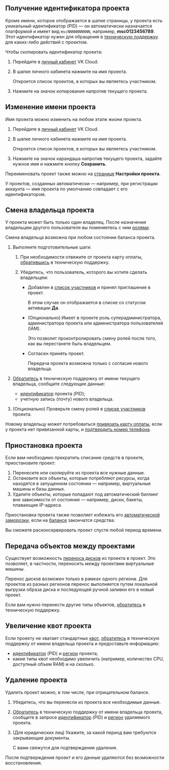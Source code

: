 ## Получение идентификатора проекта

Кроме имени, которое отображается в шапке страницы, у проекта есть уникальный идентификатор (PID) — он автоматически назначается платформой и имеет вид `mscNNNNNNNNNN`, например, **msc0123456789**. Этот идентификатор нужен для обращения в [техническую поддержку](/ru/contacts/) для каких-либо действий с проектом.

Чтобы скопировать идентификатор проекта:

1. Перейдите в [личный кабинет](https://mcs.mail.ru/app/) VK Cloud.

1. В шапке личного кабинета нажмите на имя проекта.

    Откроется список проектов, в которых вы являетесь участником.

1. Нажмите на значок копирования напротив текущего проекта.

## Изменение имени проекта

Имя проекта можно изменить на любом этапе жизни проекта.

1. Перейдите в [личный кабинет](https://mcs.mail.ru/app/) VK Cloud.

1. В шапке личного кабинета нажмите на имя проекта.

    Откроется список проектов, в которых вы являетесь участником.

1. Нажмите на значок карандаша напротив текущего проекта, задайте нужное имя и нажмите кнопку **Сохранить**.

Переименовать проект также можно на [странице](../view) **Настройки проекта**.

У проектов, созданных автоматически — например, при регистрации аккаунта — имя проекта по умолчанию совпадает с его идентификатором.

## Смена владельца проекта

У проекта может быть только один владелец. После назначения владельцем другого пользователя вы поменяетесь с ним [ролями](../../../concepts/rolesandpermissions).

<info>

Смена владельца возможна при любом состоянии баланса проекта.

</info>

1. Выполните подготовительные шаги:

    1. При необходимости отвяжите от проекта карту оплаты, [обратившись](/ru/contacts) в техническую поддержку.

    1. Убедитесь, что пользователь, которого вы хотите сделать владельцем:

        - Добавлен в [список участников](../access-manage) и принял приглашение в проект.

            В этом случае он отображается в списке со статусом активации **Да**.

        - (Опционально) Имеет в проекте роль суперадминистратора, администратора проекта или администратора пользователей (IAM).

            Это позволит проконтролировать смену ролей после того, как вы перестанете быть владельцем.

        - Согласен принять проект.

            Передача проекта возможна только с согласия нового владельца.

1. [Обратитесь](/ru/contacts) в техническую поддержку от имени текущего владельца, сообщите следующие данные:

    - [идентификатор](#poluchenie-identifikatora-proekta) проекта (PID);
    - учетную запись (почту) нового владельца.

1. (Опционально) Проверьте смену ролей в [списке участников](../access-manage) проекта.

<info>

Новому владельцу может потребоваться [привязать карту оплаты](../../activation#privyazka-bankovskoy-karty), если у проекта нет привязанной карты, и [подтвердить номер телефона](../../activation).

</info>

## Приостановка проекта

Если вам необходимо прекратить списание средств в проекте, приостановите проект:

1. Перенесите или скопируйте из проекта все нужные данные.
1. Остановите все объекты, которые потребляют ресурсы, когда находятся в запущенном состоянии — например, виртуальные машины и базы данных.
1. Удалите объекты, которые попадают под автоматический биллинг вне зависимости от состояния — например, диски, бакеты, плавающие IP-адреса.

Приостановка проекта также позволяет избежать его [автоматической заморозки](../../../concepts/projects#avtomaticheskaya-zamorozka-proekta), если на [балансе](/ru/additionals/billing/start/balance) закончатся средства.

 Вы сможете расконсервировать проект спустя любой период времени.

## Передача объектов между проектами

Существует возможность [переноса дисков](/ru/base/iaas/instructions/vm-volumes#peremeshchenie-diskov-mezhdu-proektami) из проекта в проект. Это позволяет, в частности, переносить между проектами виртуальные машины.

<info>

Перенос дисков возможен только в рамках одного региона. Для проектов из разных регионов перенос выполняется путем локальной выгрузки образа диска и последующей ручной заливки его в новый проект.

</info>

Если вам нужно перенести другие типы объектов, [обратитесь](/ru/contacts) в техническую поддержку.

## Увеличение квот проекта

Если проекту не хватает стандартных [квот](../../../concepts/quotasandlimits), [обратитесь](/ru/contacts) в техническую поддержку от имени владельца проекта и предоставьте информацию:

- [идентификатор](#poluchenie-identifikatora-proekta) (PID) и [регион](../../../concepts/regions) проекта;
- какие типы квот необходимо увеличить (например, количество CPU, доступный объем RAM) и на сколько.

## Удаление проекта

<info>

Удалить проект можно, в том числе, при отрицательном балансе.

</info>

1. Убедитесь, что вы перенесли из проекта все необходимые данные.

1. [Обратитесь](/ru/contacts) в техническую поддержку от имени владельца проекта, сообщите в запросе [идентификатор](#poluchenie-identifikatora-proekta) (PID) и [регион](../../../concepts/regions) удаляемого проекта.

1. (Для юридических лиц) Укажите, за какой период вам требуются закрывающие документы.

    С вами свяжутся для подтверждения удаления.

<err>

После подтверждения проект и его данные удаляются без возможности восстановления.

</err>
